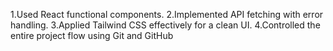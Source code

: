 1.Used React functional components.
2.Implemented API fetching with error handling.
3.Applied Tailwind CSS effectively for a clean UI.
4.Controlled the entire project flow using Git and GitHub
